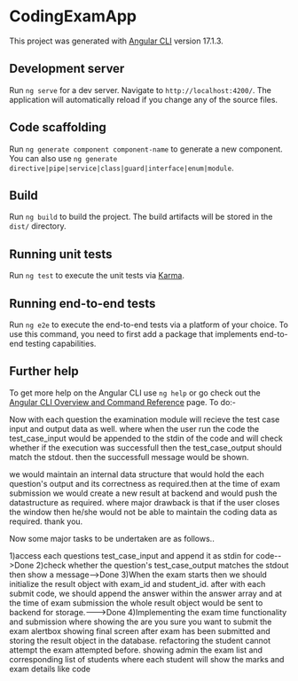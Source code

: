 # CodingExamApp

This project was generated with [Angular CLI](https://github.com/angular/angular-cli) version 17.1.3.

## Development server

Run `ng serve` for a dev server. Navigate to `http://localhost:4200/`. The application will automatically reload if you change any of the source files.

## Code scaffolding

Run `ng generate component component-name` to generate a new component. You can also use `ng generate directive|pipe|service|class|guard|interface|enum|module`.

## Build

Run `ng build` to build the project. The build artifacts will be stored in the `dist/` directory.

## Running unit tests

Run `ng test` to execute the unit tests via [Karma](https://karma-runner.github.io).

## Running end-to-end tests

Run `ng e2e` to execute the end-to-end tests via a platform of your choice. To use this command, you need to first add a package that implements end-to-end testing capabilities.

## Further help

To get more help on the Angular CLI use `ng help` or go check out the [Angular CLI Overview and Command Reference](https://angular.io/cli) page.
To do:-

Now with each question the examination module will recieve the test case input and output data as well.
where when the user run the code the test_case_input would be appended to the stdin of the code and will check whether if the execution was successfull then the test_case_output should match the stdout. then the successfull message would be shown. 

we would maintain an internal data structure that would hold the each question's output and its correctness as required.then at the time of exam submission we would create a new result at backend and would push the datastructure as required.
where major drawback is that if the user closes the window then he/she would not be able to maintain the coding data as required. thank you.

Now some major tasks to be undertaken are as follows..

1)access each questions test_case_input and append it as stdin for code-->Done
2)check whether the question's test_case_output matches the stdout then show a message-->Done
3)When the exam starts then we should initialize the result object with exam_id and student_id. after with each submit code, we should append the answer within the answer array and at the time of exam submission the whole result object would be sent to backend for storage.--->Done
4)Implementing the exam time functionality and submission
    where showing the are you sure you want to submit the exam alertbox
    showing final screen after exam has been submitted and storing the result object in the database.
    refactoring the student cannot attempt the exam attempted before.
    showing admin the exam list and corresponding list of students 
    where each student will show the marks and exam details like code 